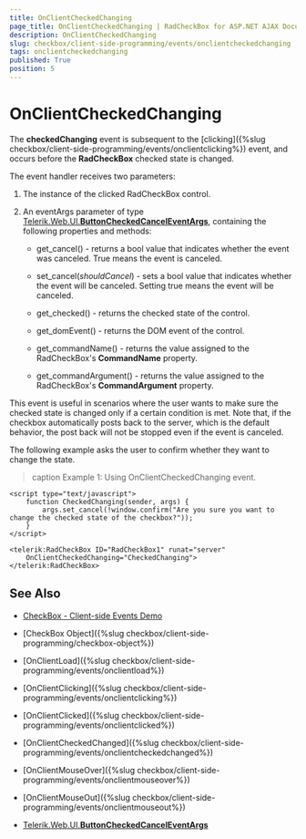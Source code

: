 ```yaml
---
title: OnClientCheckedChanging
page_title: OnClientCheckedChanging | RadCheckBox for ASP.NET AJAX Documentation
description: OnClientCheckedChanging
slug: checkbox/client-side-programming/events/onclientcheckedchanging
tags: onclientcheckedchanging
published: True
position: 5
---
```


# OnClientCheckedChanging

The **checkedChanging** event is subsequent to the [clicking]({%slug checkbox/client-side-programming/events/onclientclicking%}) event, and occurs before the **RadCheckBox** checked state is changed.

The event handler receives two parameters:

1. The instance of the clicked RadCheckBox control.

1. An eventArgs parameter of type [Telerik.Web.UI.**ButtonCheckedCancelEventArgs**](https://docs.telerik.com/devtools/aspnet-ajax/api/client/args/Telerik.Web.UI.ButtonCheckedCancelEventArgs), containing the following properties and methods:

	* get_cancel() - returns a bool value that indicates whether the event was canceled. True means the event is canceled.

	* set_cancel(*shouldCancel*) - sets a bool value that indicates whether the event will be canceled. Setting true means the event will be canceled.

	* get_checked() - returns the checked state of the control.

	* get_domEvent() - returns the DOM event of the control.

	* get_commandName() - returns the value assigned to the RadCheckBox's **CommandName** property.

	* get_commandArgument() - returns the value assigned to the RadCheckBox's **CommandArgument** property.

This event is useful in scenarios where the user wants to make sure the checked state is changed only if a certain condition is met. Note that, if the checkbox automatically posts back to the server, which is the default behavior, the post back will not be stopped even if the event is canceled.

The following example asks the user to confirm whether they want to change the state.

>caption Example 1: Using OnClientCheckedChanging event.

````ASP.NET
<script type="text/javascript">
    function CheckedChanging(sender, args) {
        args.set_cancel(!window.confirm("Are you sure you want to change the checked state of the checkbox?"));
    }
</script>

<telerik:RadCheckBox ID="RadCheckBox1" runat="server"
    OnClientCheckedChanging="CheckedChanging">
</telerik:RadCheckBox>
````


## See Also

 * [CheckBox - Client-side Events Demo](https://demos.telerik.com/aspnet-ajax/checkbox/client-side-api/client-side-events/defaultcs.aspx)

 * [CheckBox Object]({%slug checkbox/client-side-programming/checkbox-object%})
 
 * [OnClientLoad]({%slug checkbox/client-side-programming/events/onclientload%})
 
 * [OnClientClicking]({%slug checkbox/client-side-programming/events/onclientclicking%})
 
 * [OnClientClicked]({%slug checkbox/client-side-programming/events/onclientclicked%})

 * [OnClientCheckedChanged]({%slug checkbox/client-side-programming/events/onclientcheckedchanged%})
 
 * [OnClientMouseOver]({%slug checkbox/client-side-programming/events/onclientmouseover%})
 
 * [OnClientMouseOut]({%slug checkbox/client-side-programming/events/onclientmouseout%})
 
 * [Telerik.Web.UI.**ButtonCheckedCancelEventArgs**](https://docs.telerik.com/devtools/aspnet-ajax/api/client/args/Telerik.Web.UI.ButtonCheckedCancelEventArgs)
